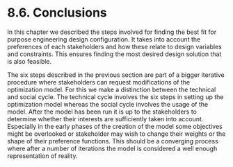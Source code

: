 # 8.6. Conclusions

In this chapter we described the steps involved for finding the best fit for purpose engineering design configuration. It takes into account the preferences of each stakeholders and how these relate to design variables and constraints. This ensures finding the most desired design solution that is also feasible.

The six steps described in the previous section are part of a bigger iterative procedure where stakeholders can request modifications of the optimization model. For this we make a distinction between the technical and social cycle. The technical cycle involves the six steps in setting up the optimization model whereas the social cycle involves the usage of the model. After the model has been run it is up to the stakeholders to determine whether their interests are sufficiently taken into account. Especially in the early phases of the creation of the model some objectives might be overlooked or stakeholder may wish to change their weights or the shape of their preference functions. This should be a converging process where after a number of iterations the model is considered a well enough representation of reality.



